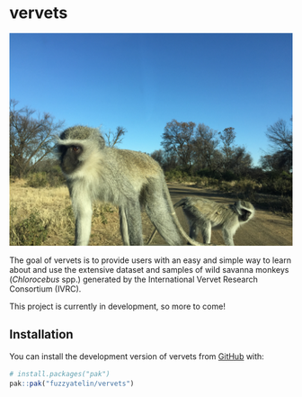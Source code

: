 
<!-- README.md is generated from README.Rmd. Please edit that file -->

# vervets

<!-- badges: start -->
<!-- badges: end -->

![](img/humbert_soetdoring.jpg)

The goal of vervets is to provide users with an easy and simple way to
learn about and use the extensive dataset and samples of wild savanna
monkeys (*Chlorocebus* spp.) generated by the International Vervet
Research Consortium (IVRC).

This project is currently in development, so more to come!

## Installation

You can install the development version of vervets from
[GitHub](https://github.com/) with:

``` r
# install.packages("pak")
pak::pak("fuzzyatelin/vervets")
```
